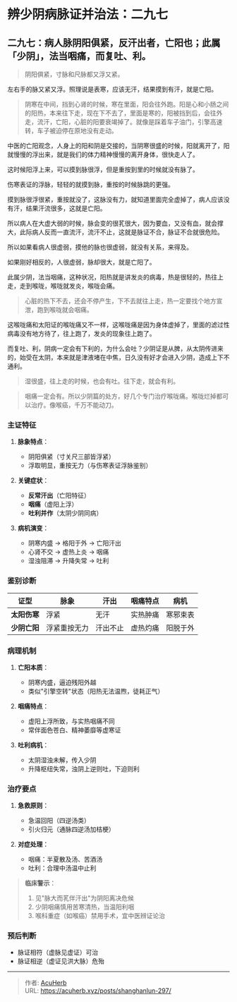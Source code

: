 # 辨少阴病脉证并治法：二九七


## 二九七：病人脉阴阳俱紧，反汗出者，亡阳也；此属「少阴」，法当咽痛，而复吐、利。

<!--more-->

> 阴阳俱紧，寸脉和尺脉都又浮又紧。

左右手的脉又紧又浮。照理说是表寒，应该无汗，结果摸到有汗，就是亡阳。

> 阴寒在中间，挡到心肾的时候，寒在里面，阳会往外跑。阳是心和小肠之间的阳热，本来往下走，现在下不去了，里面是寒的，阳被挡到后，会往外走，流汗，亡阳，心脏的阳要衰竭掉了。就像是踩着车子油门，引擎高速转，车子被迫停在原地没有走动。

中医的亡阳观念，人身上的阳和阴是交接的，当阴寒很盛的时候，阳就离开了，阳就慢慢的浮出来，就是我们的体力精神慢慢的离开身体，很快走人了。

这时候阳浮上来，可以摸到脉很浮，但是重按到里的时候就没有脉了。

伤寒表证的浮脉，轻轻的就摸到脉，重按的时候脉跳的更强。

摸到脉很浮很紧，重按就没了，这脉没有力，就知道里面完全虚掉了，病人应该没有汗，结果汗流很多，这就是亡阳。

所以病人在大虚大弱的时候，脉会变的很芤很大，因为要血，又没有血，就会撑大，此际病人反而一直流汗，流汗不止，这就是脉证不合，脉证不合就很危险。

所以如果看病人很虚弱，摸他的脉也很虚弱，就没有关系，来得及。

如果刚好相反的，人很虚弱，脉却很大，就是亡阳了。

此属少阴，法当咽痛，这种状况，阳热就是讲发炎的病毒，热是很轻的，热往上走，走到喉咙，喉咙就发炎，喉咙会痛。

> 心脏的热下不去，还会不停产生，下不去就往上走，热一定要找个地方宣泄，跑到喉咙就会咽痛。

这喉咙痛和太阳证的喉咙痛又不一样，这喉咙痛是因为身体虚掉了，里面的滤过性病毒没有地方待了，往上跑了，发炎的现象往上跑了。

而复吐、利，阴病一定会有下利的，为什么会吐？少阴证是从脾，从太阴传进来的，始受在太阴，本来就是津液堵在中焦，日久没有好才会进入少阴，造成上下不通利。

> 湿很盛，往上走的时候，也会有吐。往下走，就会有利。

> 咽痛一定会有。所以少阴篇的处方，好几个专门治疗喉咙痛。喉咙烂掉都可以治疗。像喉癌，千万不能动刀。

### **主证特征**
1. **脉象特点**：
   - 阴阳俱紧（寸关尺三部皆浮紧）
   - 浮取明显，重按无力（与伤寒表证浮脉鉴别）

2. **关键症状**：
   - **反常汗出**（亡阳特征）
   - **咽痛**（虚阳上浮）
   - **吐利并作**（太阴少阴同病）

3. **病机演变**：
   - 阴寒内盛 → 格阳于外 → 亡阳汗出
   - 心肾不交 → 虚热上炎 → 咽痛
   - 湿浊阻滞 → 升降失常 → 吐利

### **鉴别诊断**
| **证型** | **脉象** | **汗出** | **咽痛特点** | **病机** |
|-----------|----------|----------|--------------|----------|
| **太阳伤寒** | 浮紧 | 无汗 | 实热肿痛 | 寒邪束表 |
| **少阴亡阳** | 浮紧重按无力 | 汗出不止 | 虚热灼痛 | 阳脱于外 |

### **病理机制**
1. **亡阳本质**：
   - 阴寒内盛，逼迫残阳外越
   - 类似"引擎空转"状态（阳热无法温煦，徒耗正气）

2. **咽痛特点**：
   - 虚阳上浮所致，与实热咽痛不同
   - 常伴面色苍白、精神萎靡等虚寒证

3. **吐利病机**：
   - 太阴湿浊未解，传入少阴
   - 升降枢纽失常，浊阴上逆则吐，下迫则利

### **治疗要点**
1. **急救原则**：
   - 急温回阳（四逆汤类）
   - 引火归元（通脉四逆汤加桔梗）

2. **对症处理**：
   - 咽痛：半夏散及汤、苦酒汤
   - 吐利：合理中汤温中止利

> **临床警示**：
> 1. 见"脉大而芤伴汗出"为阴阳离决危候
> 2. 少阴咽痛慎用苦寒清热，当温阳利咽
> 3. 喉科重症（如喉癌）禁用手术，宜中医辨证论治

### **预后判断**
- 脉证相符（虚脉见虚证）可治
- 脉证相逆（虚证见洪大脉）危殆

---

> 作者: [AcuHerb](https://acuherb.xyz)  
> URL: https://acuherb.xyz/posts/shanghanlun-297/  

